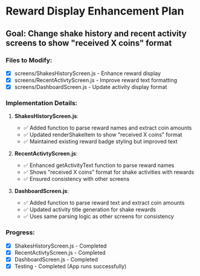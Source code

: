 # Reward Display Enhancement Plan

## Goal: Change shake history and recent activity screens to show "received X coins" format

### Files to Modify:
- [x] screens/ShakesHistoryScreen.js - Enhance reward display
- [x] screens/RecentActivtyScreen.js - Improve reward text formatting
- [x] screens/DashboardScreen.js - Update activity display format

### Implementation Details:

1. **ShakesHistoryScreen.js**:
   - ✅ Added function to parse reward names and extract coin amounts
   - ✅ Updated renderShakeItem to show "received X coins" format
   - ✅ Maintained existing reward badge styling but improved text

2. **RecentActivtyScreen.js**:
   - ✅ Enhanced getActivityText function to parse reward names
   - ✅ Shows "received X coins" format for shake activities with rewards
   - ✅ Ensured consistency with other screens

3. **DashboardScreen.js**:
   - ✅ Added function to parse reward text and extract coin amounts
   - ✅ Updated activity title generation for shake rewards
   - ✅ Uses same parsing logic as other screens for consistency

### Progress:
- [x] ShakesHistoryScreen.js - Completed
- [x] RecentActivtyScreen.js - Completed  
- [x] DashboardScreen.js - Completed
- [x] Testing - Completed (App runs successfully)

